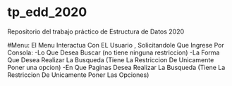# tp_edd_2020
Repositorio del trabajo práctico de Estructura de Datos 2020


#Menu:
El Menu Interactua Con EL Usuario , Solicitandole Que Ingrese Por Consola:
-Lo Que Desea Buscar (no tiene ninguna restriccion)
-La Forma Que Desea Realizar La Busqueda (Tiene La Restriccion De Unicamente Poner una opcion)
-En Que Paginas Desea Realizar La Busqueda (Tiene La Restriccion De Unicamente Poner Las Opciones)
